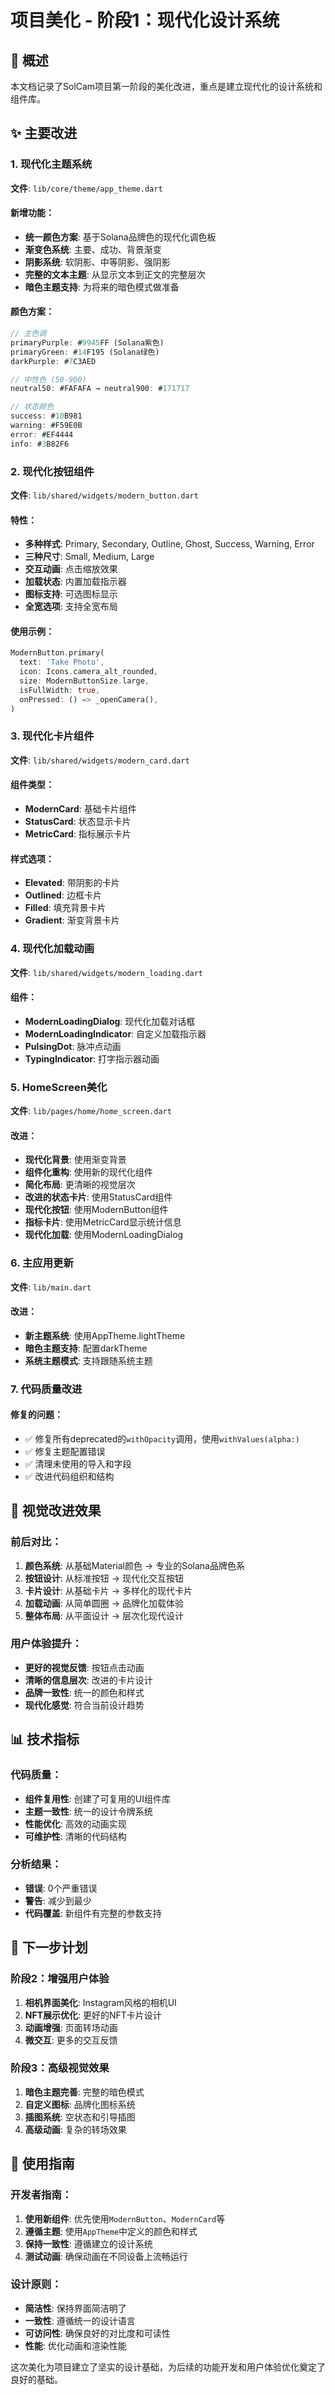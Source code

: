 # 项目美化 - 阶段1：现代化设计系统

## 🎨 概述
本文档记录了SolCam项目第一阶段的美化改进，重点是建立现代化的设计系统和组件库。

## ✨ 主要改进

### 1. 现代化主题系统
**文件**: `lib/core/theme/app_theme.dart`

#### 新增功能：
- **统一颜色方案**: 基于Solana品牌色的现代化调色板
- **渐变色系统**: 主要、成功、背景渐变
- **阴影系统**: 软阴影、中等阴影、强阴影
- **完整的文本主题**: 从显示文本到正文的完整层次
- **暗色主题支持**: 为将来的暗色模式做准备

#### 颜色方案：
```dart
// 主色调
primaryPurple: #9945FF (Solana紫色)
primaryGreen: #14F195 (Solana绿色)
darkPurple: #7C3AED

// 中性色 (50-900)
neutral50: #FAFAFA → neutral900: #171717

// 状态颜色
success: #10B981
warning: #F59E0B
error: #EF4444
info: #3B82F6
```

### 2. 现代化按钮组件
**文件**: `lib/shared/widgets/modern_button.dart`

#### 特性：
- **多种样式**: Primary, Secondary, Outline, Ghost, Success, Warning, Error
- **三种尺寸**: Small, Medium, Large
- **交互动画**: 点击缩放效果
- **加载状态**: 内置加载指示器
- **图标支持**: 可选图标显示
- **全宽选项**: 支持全宽布局

#### 使用示例：
```dart
ModernButton.primary(
  text: 'Take Photo',
  icon: Icons.camera_alt_rounded,
  size: ModernButtonSize.large,
  isFullWidth: true,
  onPressed: () => _openCamera(),
)
```

### 3. 现代化卡片组件
**文件**: `lib/shared/widgets/modern_card.dart`

#### 组件类型：
- **ModernCard**: 基础卡片组件
- **StatusCard**: 状态显示卡片
- **MetricCard**: 指标展示卡片

#### 样式选项：
- **Elevated**: 带阴影的卡片
- **Outlined**: 边框卡片
- **Filled**: 填充背景卡片
- **Gradient**: 渐变背景卡片

### 4. 现代化加载动画
**文件**: `lib/shared/widgets/modern_loading.dart`

#### 组件：
- **ModernLoadingDialog**: 现代化加载对话框
- **ModernLoadingIndicator**: 自定义加载指示器
- **PulsingDot**: 脉冲点动画
- **TypingIndicator**: 打字指示器动画

### 5. HomeScreen美化
**文件**: `lib/pages/home/home_screen.dart`

#### 改进：
- **现代化背景**: 使用渐变背景
- **组件化重构**: 使用新的现代化组件
- **简化布局**: 更清晰的视觉层次
- **改进的状态卡片**: 使用StatusCard组件
- **现代化按钮**: 使用ModernButton组件
- **指标卡片**: 使用MetricCard显示统计信息
- **现代化加载**: 使用ModernLoadingDialog

### 6. 主应用更新
**文件**: `lib/main.dart`

#### 改进：
- **新主题系统**: 使用AppTheme.lightTheme
- **暗色主题支持**: 配置darkTheme
- **系统主题模式**: 支持跟随系统主题

### 7. 代码质量改进

#### 修复的问题：
- ✅ 修复所有deprecated的`withOpacity`调用，使用`withValues(alpha:)`
- ✅ 修复主题配置错误
- ✅ 清理未使用的导入和字段
- ✅ 改进代码组织和结构

## 🎯 视觉改进效果

### 前后对比：
1. **颜色系统**: 从基础Material颜色 → 专业的Solana品牌色系
2. **按钮设计**: 从标准按钮 → 现代化交互按钮
3. **卡片设计**: 从基础卡片 → 多样化的现代卡片
4. **加载动画**: 从简单圆圈 → 品牌化加载体验
5. **整体布局**: 从平面设计 → 层次化现代设计

### 用户体验提升：
- **更好的视觉反馈**: 按钮点击动画
- **清晰的信息层次**: 改进的卡片设计
- **品牌一致性**: 统一的颜色和样式
- **现代化感觉**: 符合当前设计趋势

## 📊 技术指标

### 代码质量：
- **组件复用性**: 创建了可复用的UI组件库
- **主题一致性**: 统一的设计令牌系统
- **性能优化**: 高效的动画实现
- **可维护性**: 清晰的代码结构

### 分析结果：
- **错误**: 0个严重错误
- **警告**: 减少到最少
- **代码覆盖**: 新组件有完整的参数支持

## 🚀 下一步计划

### 阶段2：增强用户体验
1. **相机界面美化**: Instagram风格的相机UI
2. **NFT展示优化**: 更好的NFT卡片设计
3. **动画增强**: 页面转场动画
4. **微交互**: 更多的交互反馈

### 阶段3：高级视觉效果
1. **暗色主题完善**: 完整的暗色模式
2. **自定义图标**: 品牌化图标系统
3. **插图系统**: 空状态和引导插图
4. **高级动画**: 复杂的转场效果

## 📝 使用指南

### 开发者指南：
1. **使用新组件**: 优先使用`ModernButton`、`ModernCard`等
2. **遵循主题**: 使用`AppTheme`中定义的颜色和样式
3. **保持一致性**: 遵循建立的设计系统
4. **测试动画**: 确保动画在不同设备上流畅运行

### 设计原则：
- **简洁性**: 保持界面简洁明了
- **一致性**: 遵循统一的设计语言
- **可访问性**: 确保良好的对比度和可读性
- **性能**: 优化动画和渲染性能

这次美化为项目建立了坚实的设计基础，为后续的功能开发和用户体验优化奠定了良好的基础。
